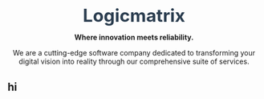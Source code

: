 
<h1  align="center" style="font-size: 2.2rem; margin-bottom: 10px; color: #2c3e50;">Logicmatrix</h1>
<p  align="center"><strong>Where innovation meets reliability.</strong></p>
<p  align="center">We are a cutting-edge software company dedicated to transforming your digital vision into reality through
    our comprehensive suite of services.</p>
<h2style="font-size: 1.5rem; color: #2c3e50; margin-top: 40px; border-bottom: 1px solid #181616; padding-bottom:5px;"></h2>
<h2 >hi </h2>
